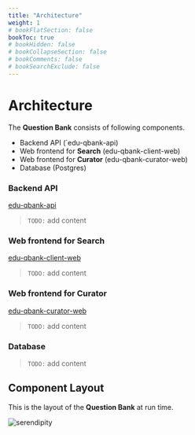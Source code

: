 ```yaml
---
title: "Architecture"
weight: 1
# bookFlatSection: false
bookToc: true
# bookHidden: false
# bookCollapseSection: false
# bookComments: false
# bookSearchExclude: false
---
```


# Architecture
The **Question Bank** consists of following components.
- Backend API (`edu-qbank-api)
- Web frontend for **Search** (edu-qbank-client-web)
- Web frontend for **Curator** (edu-qbank-curator-web)
- Database (Postgres)

### Backend API
[edu-qbank-api](https://github.com/serendpty/edu-qbank-api)

> `TODO:` add content

### Web frontend for Search
[edu-qbank-client-web](https://github.com/serendpty/edu-qbank-client-web)

> `TODO:` add content

### Web frontend for Curator
[edu-qbank-curator-web](https://github.com/serendpty/edu-qbank-curator-web)

> `TODO:` add content

### Database
> `TODO:` add content

## Component Layout
This is the layout of the **Question Bank** at run time.

![serendipity](/dwg/infrastructure.drawio.svg)
